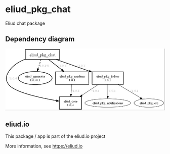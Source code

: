 # eliud_pkg_chat

Eliud chat package

## Dependency diagram

![Dependency diagram](https://github.com/eliudio/eliud_pkg_chat/raw/main/depends.jpg)

## eliud.io

This package / app is part of the eliud.io project

More information, see https://eliud.io


